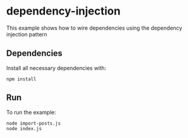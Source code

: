 # dependency-injection

This example shows how to wire dependencies using the dependency injection pattern

## Dependencies

Install all necessary dependencies with:

```shell script
npm install
```

## Run

To run the example:

```shell script
node import-posts.js
node index.js
```

